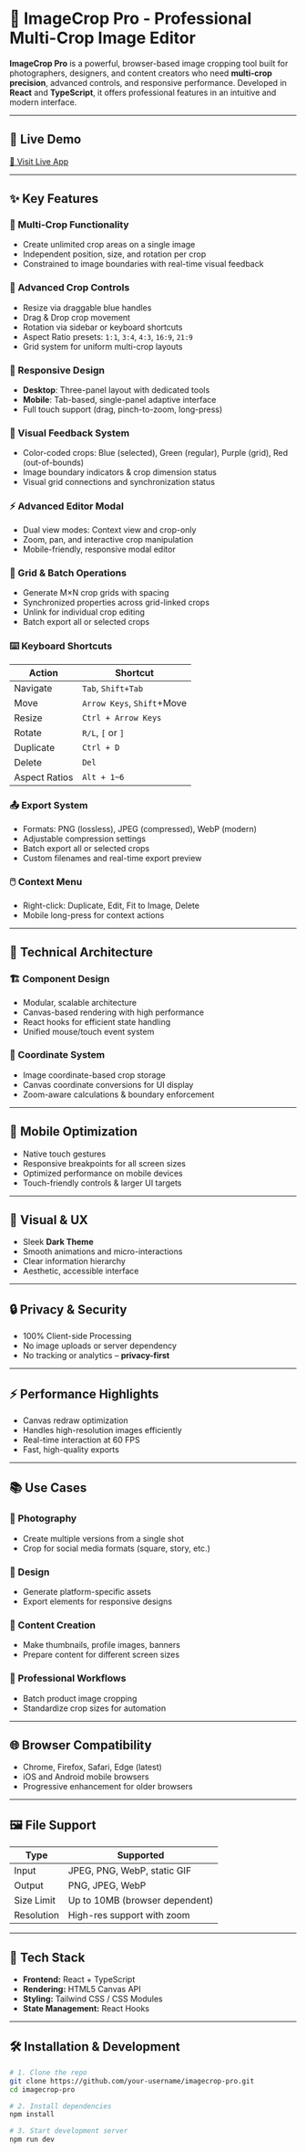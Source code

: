 # 📸 ImageCrop Pro - Professional Multi-Crop Image Editor

**ImageCrop Pro** is a powerful, browser-based image cropping tool built for photographers, designers, and content creators who need **multi-crop precision**, advanced controls, and responsive performance. Developed in **React** and **TypeScript**, it offers professional features in an intuitive and modern interface.

---

## 🚀 Live Demo
[🔗 Visit Live App](#https://elegant-biscotti-cd1425.netlify.app/) 

---

## ✨ Key Features

### 🎯 Multi-Crop Functionality
- Create unlimited crop areas on a single image
- Independent position, size, and rotation per crop
- Constrained to image boundaries with real-time visual feedback

### 🔧 Advanced Crop Controls
- Resize via draggable blue handles
- Drag & Drop crop movement
- Rotation via sidebar or keyboard shortcuts
- Aspect Ratio presets: `1:1`, `3:4`, `4:3`, `16:9`, `21:9`
- Grid system for uniform multi-crop layouts

### 📱 Responsive Design
- **Desktop**: Three-panel layout with dedicated tools
- **Mobile**: Tab-based, single-panel adaptive interface
- Full touch support (drag, pinch-to-zoom, long-press)

### 🎨 Visual Feedback System
- Color-coded crops: Blue (selected), Green (regular), Purple (grid), Red (out-of-bounds)
- Image boundary indicators & crop dimension status
- Visual grid connections and synchronization status

### ⚡ Advanced Editor Modal
- Dual view modes: Context view and crop-only
- Zoom, pan, and interactive crop manipulation
- Mobile-friendly, responsive modal editor

### 🔄 Grid & Batch Operations
- Generate M×N crop grids with spacing
- Synchronized properties across grid-linked crops
- Unlink for individual crop editing
- Batch export all or selected crops

### ⌨️ Keyboard Shortcuts
| Action         | Shortcut                  |
|----------------|---------------------------|
| Navigate       | `Tab`, `Shift+Tab`        |
| Move           | `Arrow Keys`, `Shift`+Move|
| Resize         | `Ctrl + Arrow Keys`       |
| Rotate         | `R/L`, `[` or `]`         |
| Duplicate      | `Ctrl + D`                |
| Delete         | `Del`                     |
| Aspect Ratios  | `Alt + 1~6`               |

### 📤 Export System
- Formats: PNG (lossless), JPEG (compressed), WebP (modern)
- Adjustable compression settings
- Batch export all or selected crops
- Custom filenames and real-time export preview

### 🖱️ Context Menu
- Right-click: Duplicate, Edit, Fit to Image, Delete
- Mobile long-press for context actions

---

## 🧱 Technical Architecture

### 🏗️ Component Design
- Modular, scalable architecture
- Canvas-based rendering with high performance
- React hooks for efficient state handling
- Unified mouse/touch event system

### 🎯 Coordinate System
- Image coordinate-based crop storage
- Canvas coordinate conversions for UI display
- Zoom-aware calculations & boundary enforcement

---

## 📱 Mobile Optimization
- Native touch gestures
- Responsive breakpoints for all screen sizes
- Optimized performance on mobile devices
- Touch-friendly controls & larger UI targets

---

## 🎨 Visual & UX
- Sleek **Dark Theme**
- Smooth animations and micro-interactions
- Clear information hierarchy
- Aesthetic, accessible interface

---

## 🔒 Privacy & Security
- 100% Client-side Processing
- No image uploads or server dependency
- No tracking or analytics – **privacy-first**

---

## ⚡ Performance Highlights
- Canvas redraw optimization
- Handles high-resolution images efficiently
- Real-time interaction at 60 FPS
- Fast, high-quality exports

---

## 📚 Use Cases

### 📸 Photography
- Create multiple versions from a single shot
- Crop for social media formats (square, story, etc.)

### 🎨 Design
- Generate platform-specific assets
- Export elements for responsive designs

### 📱 Content Creation
- Make thumbnails, profile images, banners
- Prepare content for different screen sizes

### 🏢 Professional Workflows
- Batch product image cropping
- Standardize crop sizes for automation

---

## 🌐 Browser Compatibility
- Chrome, Firefox, Safari, Edge (latest)
- iOS and Android mobile browsers
- Progressive enhancement for older browsers

---

## 🖼️ File Support

| Type         | Supported                    |
|--------------|-------------------------------|
| Input        | JPEG, PNG, WebP, static GIF   |
| Output       | PNG, JPEG, WebP               |
| Size Limit   | Up to 10MB (browser dependent)|
| Resolution   | High-res support with zoom    |

---

## 🔧 Tech Stack

- **Frontend:** React + TypeScript
- **Rendering:** HTML5 Canvas API
- **Styling:** Tailwind CSS / CSS Modules
- **State Management:** React Hooks

---

## 🛠️ Installation & Development

```bash
# 1. Clone the repo
git clone https://github.com/your-username/imagecrop-pro.git
cd imagecrop-pro

# 2. Install dependencies
npm install

# 3. Start development server
npm run dev

